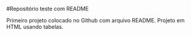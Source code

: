 #Repositório teste com README

Primeiro projeto colocado no Github com arquivo README.
Projeto em HTML usando tabelas. 
